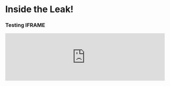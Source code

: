 # Inside the Leak!

### Testing IFRAME

<html>
<iframe id="bahamas" scrolling="no" style="border:none;" seamless="seamless" src="https://plot.ly/~puccife/3.embed"  width="100%"></iframe>
<html>
